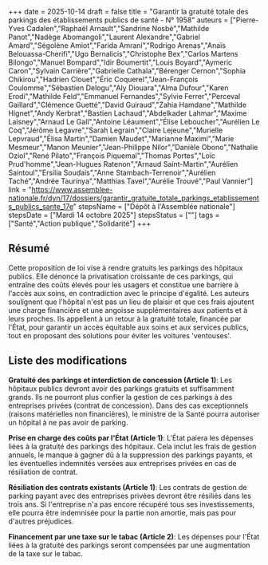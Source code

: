 +++
date = 2025-10-14
draft = false
title = "Garantir la gratuité totale des parkings des établissements publics de santé - N° 1958"
auteurs = ["Pierre-Yves Cadalen","Raphaël Arnault","Sandrine Nosbé","Mathilde Panot","Nadège Abomangoli","Laurent Alexandre","Gabriel Amard","Ségolène Amiot","Farida Amrani","Rodrigo Arenas","Anaïs Belouassa-Cherifi","Ugo Bernalicis","Christophe Bex","Carlos Martens Bilongo","Manuel Bompard","Idir Boumertit","Louis Boyard","Aymeric Caron","Sylvain Carrière","Gabrielle Cathala","Bérenger Cernon","Sophia Chikirou","Hadrien Clouet","Éric Coquerel","Jean-François Coulomme","Sébastien Delogu","Aly Diouara","Alma Dufour","Karen Erodi","Mathilde Feld","Emmanuel Fernandes","Sylvie Ferrer","Perceval Gaillard","Clémence Guetté","David Guiraud","Zahia Hamdane","Mathilde Hignet","Andy Kerbrat","Bastien Lachaud","Abdelkader Lahmar","Maxime Laisney","Arnaud Le Gall","Antoine Léaument","Élise Leboucher","Aurélien Le Coq","Jérôme Legavre","Sarah Legrain","Claire Lejeune","Murielle Lepvraud","Élisa Martin","Damien Maudet","Marianne Maximi","Marie Mesmeur","Manon Meunier","Jean-Philippe Nilor","Danièle Obono","Nathalie Oziol","René Pilato","François Piquemal","Thomas Portes","Loïc Prud'homme","Jean-Hugues Ratenon","Arnaud Saint-Martin","Aurélien Saintoul","Ersilia Soudais","Anne Stambach-Terrenoir","Aurélien Taché","Andrée Taurinya","Matthias Tavel","Aurélie Trouvé","Paul Vannier"]
link = "https://www.assemblee-nationale.fr/dyn/17/dossiers/garantir_gratuite_totale_parkings_etablissements_publics_sante_17e"
stepsName = ["Dépôt à l'Assemblée nationale"]
stepsDate = ["Mardi 14 octobre 2025"]
stepsStatus = [""]
tags = ["Santé","Action publique","Solidarité"]
+++

## Résumé

Cette proposition de loi vise à rendre gratuits les parkings des hôpitaux publics. Elle dénonce la privatisation croissante de ces parkings, qui entraîne des coûts élevés pour les usagers et constitue une barrière à l'accès aux soins, en contradiction avec le principe d'égalité. Les auteurs soulignent que l'hôpital n'est pas un lieu de plaisir et que ces frais ajoutent une charge financière et une angoisse supplémentaires aux patients et à leurs proches. Ils appellent à un retour à la gratuité totale, financée par l'État, pour garantir un accès équitable aux soins et aux services publics, tout en proposant des solutions pour éviter les voitures 'ventouses'.

## Liste des modifications

**Gratuité des parkings et interdiction de concession (Article 1)**: Les hôpitaux publics devront avoir des parkings gratuits et suffisamment grands. Ils ne pourront plus confier la gestion de ces parkings à des entreprises privées (contrat de concession). Dans des cas exceptionnels (raisons matérielles non financières), le ministre de la Santé pourra autoriser un hôpital à ne pas avoir de parking.

**Prise en charge des coûts par l'État (Article 1)**: L'État paiera les dépenses liées à la gratuité des parkings des hôpitaux. Cela inclut les frais de gestion annuels, le manque à gagner dû à la suppression des parkings payants, et les éventuelles indemnités versées aux entreprises privées en cas de résiliation de contrat.

**Résiliation des contrats existants (Article 1)**: Les contrats de gestion de parking payant avec des entreprises privées devront être résiliés dans les trois ans. Si l'entreprise n'a pas encore récupéré tous ses investissements, elle pourra être indemnisée pour la partie non amortie, mais pas pour d'autres préjudices.

**Financement par une taxe sur le tabac (Article 2)**: Les dépenses pour l'État liées à la gratuité des parkings seront compensées par une augmentation de la taxe sur le tabac.

